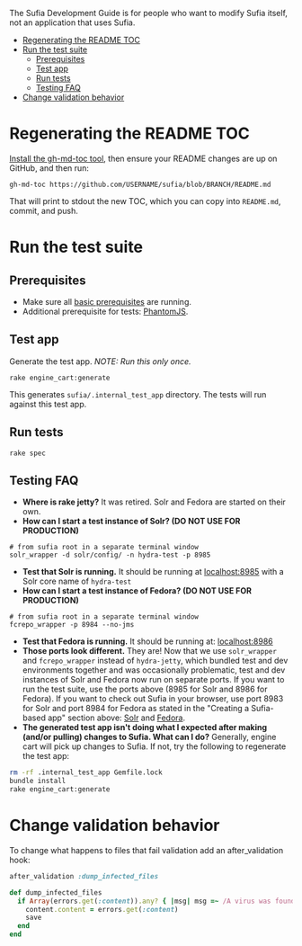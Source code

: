 The Sufia Development Guide is for people who want to modify Sufia itself, not an application that uses Sufia.

* [Regenerating the README TOC](#regenerating-the-readme-toc)
* [Run the test suite](#run-the-test-suite)
  * [Prerequisites](#prerequisites-1)
  * [Test app](#test-app)
  * [Run tests](#run-tests)
  * [Testing FAQ](#testing-faq)
* [Change validation behavior](#change-validation-behavior)

# Regenerating the README TOC

[Install the gh-md-toc tool](https://github.com/ekalinin/github-markdown-toc/blob/master/README.md#installation), then ensure your README changes are up on GitHub, and then run:

`gh-md-toc https://github.com/USERNAME/sufia/blob/BRANCH/README.md`

That will print to stdout the new TOC, which you can copy into `README.md`, commit, and push.

# Run the test suite

## Prerequisites
* Make sure all [basic prerequisites](#prerequisites) are running.
* Additional prerequisite for tests: [PhantomJS](http://phantomjs.org/).

## Test app
Generate the test app.  *NOTE: Run this only once.*
```
rake engine_cart:generate
```

This generates `sufia/.internal_test_app` directory.  The tests will run against this test app.

## Run tests
```
rake spec
```

## Testing FAQ
* **Where is rake jetty?**  It was retired.  Solr and Fedora are started on their own.
* **How can I start a test instance of Solr? (DO NOT USE FOR PRODUCTION)**
```
# from sufia root in a separate terminal window
solr_wrapper -d solr/config/ -n hydra-test -p 8985
```
* **Test that Solr is running.** It should be running at [localhost:8985](http://localhost:8985/) with a Solr core name of `hydra-test`
* **How can I start a test instance of Fedora? (DO NOT USE FOR PRODUCTION)**
```
# from sufia root in a separate terminal window
fcrepo_wrapper -p 8984 --no-jms
```
* **Test that Fedora is running.** It should be running at: [localhost:8986](http://localhost:8986/)
* **Those ports look different.** They are! Now that we use `solr_wrapper` and `fcrepo_wrapper` instead of `hydra-jetty`, which bundled test and dev environments together and was occasionally problematic, test and dev instances of Solr and Fedora now run on separate ports. If you want to run the test suite, use the ports above (8985 for Solr and 8986 for Fedora). If you want to check out Sufia in your browser, use port 8983 for Solr and port 8984 for Fedora as stated in the "Creating a Sufia-based app" section above: [Solr](#start-solr) and [Fedora](#start-fcrepo).
* **The generated test app isn't doing what I expected after making (and/or pulling) changes to Sufia.  What can I do?**  Generally, engine cart will pick up changes to Sufia.  If not, try the following to regenerate the test app:
```bash
rm -rf .internal_test_app Gemfile.lock
bundle install
rake engine_cart:generate
```

# Change validation behavior

To change what happens to files that fail validation add an after_validation hook:
```ruby
after_validation :dump_infected_files

def dump_infected_files
  if Array(errors.get(:content)).any? { |msg| msg =~ /A virus was found/ }
    content.content = errors.get(:content)
    save
  end
end
```
